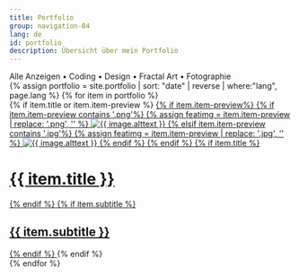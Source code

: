 ```yaml
---
title: Portfolio
group: navigation-04
lang: de
id: portfolio
description: Übersicht über mein Portfolio
---
```

<div class="filtering">
    <span class="filter" data-filter="all">Alle Anzeigen</span> &bull;
    <span class="filter" data-filter=".coding">Coding</span> &bull;
    <span class="filter" data-filter=".design">Design</span> &bull;
    <span class="filter" data-filter=".fractal">Fractal Art</span> &bull;
    <span class="filter" data-filter=".photography">Fotographie</span>
</div>

<div class="portfolio-wrapper" id="container">
    {% assign portfolio = site.portfolio | sort: "date" | reverse | where:"lang", page.lang %}
    {% for item in portfolio %}
        <div class="theme-wrapper mix {{ item.category }}">
            {% if item.title or item.item-preview %}
                <a href="{{ item.url | remove: '/index.html' }}">
                    {% if item.item-preview%}
                        {% if item.item-preview contains '.png'%}
                            {% assign featimg = item.item-preview | replace: '.png', '' %}
                            <img src="{{ site.img_dir }}/{{ featimg | append: '-450x450.png' }}" alt="{{ image.alttext }}">
                        {% elsif item.item-preview contains '.jpg'%}
                            {% assign featimg = item.item-preview | replace: '.jpg', '' %}
                            <img src="{{ site.img_dir }}/{{ featimg | append: '-450x450.jpg' }}" alt="{{ image.alttext }}">
                        {% endif %}
                    {% endif %}
                    {% if item.title %}
                        <h1>{{ item.title }}</h1>
                    {% endif %}
                    {% if item.subtitle %}
                        <h2 class="subtitle">{{ item.subtitle }}</h2>
                    {% endif %}
                </a>
            {% endif %}
        </div>
    {% endfor %}
</div>
